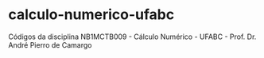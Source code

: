 # calculo-numerico-ufabc
Códigos da disciplina NB1MCTB009 - Cálculo Numérico - UFABC - Prof. Dr. André Pierro de Camargo
